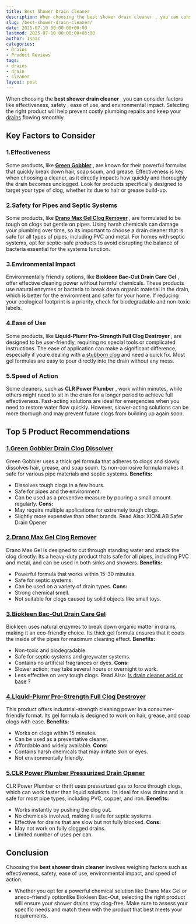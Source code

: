 ```yaml
---
title: Best Shower Drain Cleaner
description: When choosing the best shower drain cleaner , you can consider factors like effectiveness, safety , ease of use, and environmental impact.
slug: /best-shower-drain-cleaner/
date: 2025-07-10 00:00:00+00:00
lastmod: 2025-07-10 00:00:00+03:00
author: Isaac
categories:
- Drains
- Product Reviews
tags:
- drains
- drain
- cleaner
layout: post
---
```

When choosing the
**best shower drain cleaner**
, you can consider factors like effectiveness,
safety
, ease of use, and environmental impact. Selecting the right product will help prevent costly plumbing repairs and keep your [drains](https://pestpolicy.com/how-drain-cleaners-work/) flowing smoothly.
## Key Factors to Consider
### 1.**Effectiveness**
Some products, like
[**Green Gobbler**](https://www.amazon.com/dp/B0182VBOJE/?tag=p-policy-20)
, are known for their powerful formulas that quickly break down hair, soap scum, and grease.
Effectiveness is key when choosing a cleaner, as it directly impacts how quickly and thoroughly the drain becomes unclogged. Look for products specifically designed to target your type of clog, whether its due to hair or grease build-up.
### 2.**Safety for Pipes and Septic Systems**
Some products, like
[**Drano Max Gel Clog Remover**](https://www.amazon.com/dp/B003TS2R1A/?tag=p-policy-20)
, are formulated to be tough on clogs but gentle on pipes. Using harsh chemicals can damage your plumbing over time, so its important to choose a drain cleaner that is safe for all types of pipes, including PVC and metal.
For homes with septic systems, opt for septic-safe products to avoid disrupting the balance of bacteria essential for the systems function.
### 3.**Environmental Impact**
Environmentally friendly options, like
**Biokleen Bac-Out Drain Care Gel**
, offer effective cleaning power without harmful chemicals.
These products use natural enzymes or bacteria to break down organic material in the drain, which is better for the environment and safer for your home. If reducing your ecological footprint is a priority, check for biodegradable and non-toxic labels.
### 4.**Ease of Use**
Some products, like
**Liquid-Plumr Pro-Strength Full Clog Destroyer**
, are designed to be user-friendly, requiring no special tools or complicated instructions.
The ease of application can make a significant difference, especially if youre dealing with a
[stubborn clog](https://pestpolicy.com/best-drain-cleaner/)
and need a quick fix. Most gel formulas are easy to pour directly into the drain without any mess.
### 5.**Speed of Action**
Some cleaners, such as
**CLR Power Plumber**
, work within minutes, while others might need to sit in the drain for a longer period to achieve full effectiveness. Fast-acting solutions are ideal for emergencies when you need to restore water flow quickly. However, slower-acting solutions can be more thorough and may prevent future clogs from building up again soon.
## Top 5 Product Recommendations
### [1.**Green Gobbler Drain Clog Dissolver**](https://www.amazon.com/dp/B0182VBOJE/?tag=p-policy-20)
Green Gobbler uses a thick gel formula that adheres to clogs and slowly dissolves hair, grease, and soap scum. Its non-corrosive formula makes it safe for various pipe materials and septic systems.
**Benefits:**
- Dissolves tough clogs in a few hours.
- Safe for pipes and the environment.
- Can be used as a preventive measure by pouring a small amount regularly.
**Cons:**
- May require multiple applications for extremely tough clogs.
- Slightly more expensive than other brands.
Read Also:
XIONLAB Safer Drain Opener
### [2.**Drano Max Gel Clog Remover**](https://www.amazon.com/dp/B003TS2R1A/?tag=p-policy-20)
Drano Max Gel is designed to cut through standing water and attack the clog directly. Its a heavy-duty product thats safe for all pipes, including PVC and metal, and can be used in both sinks and showers.
**Benefits:**
- Powerful formula that works within 15-30 minutes.
- Safe for septic systems.
- Can be used on a variety of drain types.
**Cons:**
- Strong chemical smell.
- Not suitable for clogs caused by solid objects like small toys.
### [3.**Biokleen Bac-Out Drain Care Gel**](https://www.amazon.com/dp/B003TN6JE6/?tag=p-policy-20)
Biokleen uses natural enzymes to break down organic matter in drains, making it an eco-friendly choice. Its thick gel formula ensures that it coats the inside of the pipes for maximum cleaning effect.
**Benefits:**
- Non-toxic and biodegradable.
- Safe for septic systems and greywater systems.
- Contains no artificial fragrances or dyes.
**Cons:**
- Slower action; may take several hours or overnight to work.
- Less effective on very tough clogs.
Read Also:
[Is drain cleaner acid or base](https://pestpolicy.com/is-drain-cleaner-an-acid-or-base/)
?
### [4.**Liquid-Plumr Pro-Strength Full Clog Destroyer**](https://www.amazon.com/dp/B000VDREQE/?tag=p-policy-20)
This product offers industrial-strength cleaning power in a consumer-friendly format. Its gel formula is designed to work on hair, grease, and soap clogs with ease.
**Benefits:**
- Works on clogs within 15 minutes.
- Can be used as a preventative cleaner.
- Affordable and widely available.
**Cons:**
- Contains harsh chemicals that may irritate skin or eyes.
- Not environmentally friendly.
### [5.**CLR Power Plumber Pressurized Drain Opener**](https://www.amazon.com/dp/B000ASBFWE/?tag=p-policy-20)
CLR Power Plumber or
thrift
uses pressurized gas to force through clogs, which can work faster than liquid solutions. Its ideal for slow drains and is safe for most pipe types, including PVC, copper, and iron.
**Benefits:**
- Works instantly by pushing the clog out.
- No chemicals involved, making it safe for septic systems.
- Effective for drains that are slow but not fully blocked.
**Cons:**
- May not work on fully clogged drains.
- Limited number of uses per can.
## Conclusion
Choosing the
**best shower drain cleaner**
involves weighing factors such as effectiveness, safety, ease of use, environmental impact, and speed of action.
- Whether you opt for a powerful chemical solution like Drano Max Gel or aneco-friendly optionlike Biokleen Bac-Out, selecting the right product will ensure your shower drains stay clog-free.
Make sure to assess your specific needs and match them with the product that best meets your requirements.